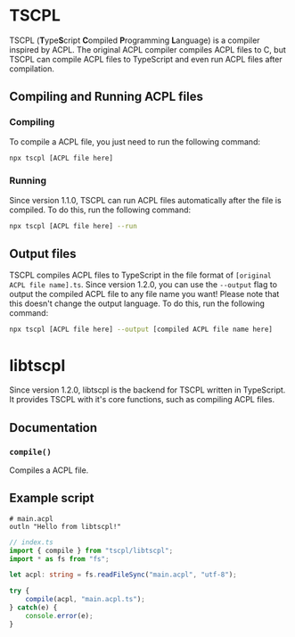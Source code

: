 # TSCPL
TSCPL (**T**ype**S**cript **C**ompiled **P**rogramming **L**anguage) is a compiler inspired by ACPL. The original ACPL compiler compiles ACPL files to C, but TSCPL can compile ACPL files to TypeScript and even run ACPL files after compilation.
## Compiling and Running ACPL files
### Compiling
To compile a ACPL file, you just need to run the following command:
```bash
npx tscpl [ACPL file here]
```
### Running
Since version 1.1.0, TSCPL can run ACPL files automatically after the file is compiled. To do this, run the following command:
```bash
npx tscpl [ACPL file here] --run
```
## Output files
TSCPL compiles ACPL files to TypeScript in the file format of `[original ACPL file name].ts`. Since version 1.2.0, you can use the `--output` flag to output the compiled ACPL file to any file name you want! Please note that this doesn't change the output language. To do this, run the following command:
```bash
npx tscpl [ACPL file here] --output [compiled ACPL file name here]
```
# libtscpl
Since version 1.2.0, libtscpl is the backend for TSCPL written in TypeScript. It provides TSCPL with it's core functions, such as compiling ACPL files.
## Documentation
### `compile()`
Compiles a ACPL file.
## Example script
```
# main.acpl
outln "Hello from libtscpl!"
```

```ts
// index.ts
import { compile } from "tscpl/libtscpl";
import * as fs from "fs";

let acpl: string = fs.readFileSync("main.acpl", "utf-8");

try {
    compile(acpl, "main.acpl.ts");
} catch(e) {
    console.error(e);
}
```
